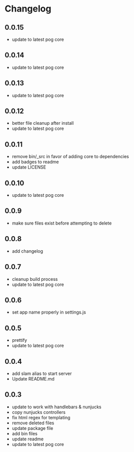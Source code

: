# Changelog

## 0.0.15
- update to latest pog core

## 0.0.14
- update to latest pog core

## 0.0.13
- update to latest pog core

## 0.0.12
- better file cleanup after install
- update to latest pog core

## 0.0.11
- remove bin/\_src in favor of adding core to dependencies
- add badges to readme
- update LICENSE

## 0.0.10
- update to latest pog core

## 0.0.9
- make sure files exist before attempting to delete

## 0.0.8
- add changelog

## 0.0.7
- cleanup build process
- update to latest pog core

## 0.0.6
- set app name properly in settings.js

## 0.0.5
- prettify
- update to latest pog core

## 0.0.4
- add slam alias to start server
- Update README.md

## 0.0.3
- update to work with handlebars & nunjucks
- copy nunjucks controllers
- fix html regex for templating
- remove deleted files
- update package file
- add bin files
- update readme
- update to latest pog core
